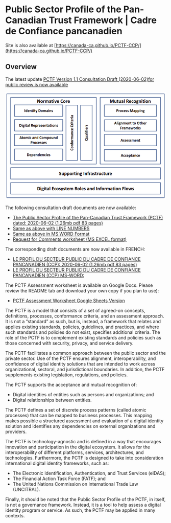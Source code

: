 # Public Sector Profile of the Pan-Canadian Trust Framework | Cadre de Confiance pancanadien

Site is also available at [https://canada-ca.github.io/PCTF-CCP/](https://canada-ca.github.io/PCTF-CCP/)
## Overview


The latest update [PCTF Version 1.1 Consultation Draft (2020-06-02)for public review is now available](Version1_1/README.md)


![Pan-Canadian Trust Framework](./images/PCTF-V1_1_FINAL.png)

The following consultation draft documents are now available:

* [The Public Sector Profile of the Pan-Canadian Trust Framework (PCTF) dated: 2020-06-02 (1.26mb pdf 83 pages)](Version1_1/PSP-PCTF-V1.1-Consultation-Draft.pdf)
* [Same as above with LINE NUMBERS](Version1_1/PSP-PCTF-V1.1-Consultation-Draft-LINE-NUMBERS.pdf)
* [Same as above in MS WORD Format](Version1_1/PSP-PCTF-V1.1-Consultation-Draft-MS-WORD.docx)
* [Request for Comments worksheet (MS EXCEL format)](Version1_1/REQUEST-FOR-COMMENTS-ON-PSP-PCTF-V1.1.xlsx)

The corresponding draft documents are now available in FRENCH:

* [LE PROFIL DU SECTEUR PUBLIC DU CADRE DE CONFIANCE PANCANADIEN (CCP): 2020-06-02 (1.26mb pdf 83 pages)](Version1_1/PSP-PCTF-V1.1-Consultation-Draft-FR.pdf)
* [LE PROFIL DU SECTEUR PUBLIC DU CADRE DE CONFIANCE PANCANADIEN (CCP) MS-WORD:](Version1_1/PSP-PCTF-V1.1-Consultation-Draft-MS-WORD-FR.docx)


The PCTF Assessment worksheet is available on Google Docs. Please review the README tab and download your own copy if you plan to use):
*  [PCTF Assessment Worksheet Google Sheets Version](https://docs.google.com/spreadsheets/d/1BjWjq93E4TXrZTZQQWSqGvtnCcpjhyO94UNKt9SME14/edit?usp=sharing)


The PCTF is a model that consists of a set of agreed-on concepts, definitions, processes, conformance criteria, and an assessment approach. It is not a “standard” as such, but is, instead, a framework that relates and applies existing standards, policies, guidelines, and practices, and where such standards and policies do not exist, specifies additional criteria. The role of the PCTF is to complement existing standards and policies such as those concerned with security, privacy, and service delivery.

The PCTF facilitates a common approach between the public sector and the private sector. Use of the PCTF ensures alignment, interoperability, and confidence of digital identity solutions that are intended to work across organizational, sectoral, and jurisdictional boundaries. In addition, the PCTF supplements existing legislation, regulations, and policies. 

The PCTF supports the acceptance and mutual recognition of:
* Digital identities of entities such as persons and organizations; and
* Digital relationships between entities.

The PCTF defines a set of discrete process patterns (called atomic processes) that can be mapped to business processes. This mapping makes possible a structured assessment and evaluation of a digital identity solution and identifies any dependencies on external organizations and providers.

The PCTF is technology-agnostic and is defined in a way that encourages innovation and participation in the digital ecosystem. It allows for the interoperability of different platforms, services, architectures, and technologies. Furthermore, the PCTF is designed to take into consideration international digital identity frameworks, such as: 
* The Electronic Identification, Authentication, and Trust Services (eIDAS); 
* The Financial Action Task Force (FATF); and 
* The United Nations Commission on International Trade Law (UNCITRAL).

Finally, it should be noted that the Public Sector Profile of the PCTF, in itself, is not a governance framework. Instead, it is a tool to help assess a digital identity program or service. As such, the PCTF may be applied in many contexts.

